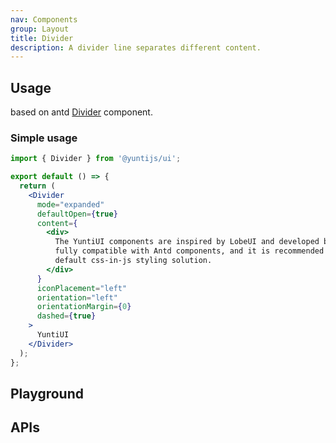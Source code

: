 ```yaml
---
nav: Components
group: Layout
title: Divider
description: A divider line separates different content.
---
```


## Usage

based on antd [Divider](https://ant.design/components/divider-cn/) component.

### Simple usage

```jsx | pure
import { Divider } from '@yuntijs/ui';

export default () => {
  return (
    <Divider
      mode="expanded"
      defaultOpen={true}
      content={
        <div>
          The YuntiUI components are inspired by LobeUI and developed based on Antd components,
          fully compatible with Antd components, and it is recommended to use antd-style as the
          default css-in-js styling solution.
        </div>
      }
      iconPlacement="left"
      orientation="left"
      orientationMargin={0}
      dashed={true}
    >
      YuntiUI
    </Divider>
  );
};
```

<code src="./demos/index.tsx" center></code>

## Playground

<code src="./demos/Playground.tsx" nopadding></code>

## APIs

<API></API>
